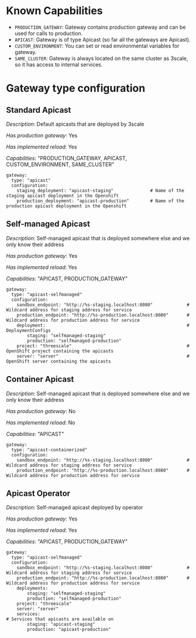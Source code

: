 # Known Capabilities
* `PRODUCTION_GATEWAY`: Gateway contains production gateway and can be used for calls to production.
* `APICAST`: Gateway is of type Apicast (so far all the gateways are Apicast).
* `CUSTOM_ENVIRONMENT`: You can set or read environmental variables for gateway.
* `SAME_CLUSTER`: Gateway is always located on the same cluster as 3scale, so it has access to internal services.

# Gateway type configuration
## Standard Apicast
*Description*: Default apicasts that are deployed by 3scale

*Has production gateway*: Yes

*Has implemented reload*: Yes

*Capabilities*: "PRODUCTION_GATEWAY, APICAST, CUSTOM_ENVIRONMENT, SAME_CLUSTER" 
```
gateway:
  type: "apicast"
  configuration:
    staging_deployment: "apicast-staging"              # Name of the staging apicast deployment in the Openshift
    production_deployment: "apicast-production"        # Name of the production apicast deployment in the Openshift
```
## Self-managed Apicast
*Description*: Self-managed apicast that is deployed somewhere else and we only know their address

*Has production gateway*: Yes

*Has implemented reload*: Yes

*Capabilities*: "APICAST, PRODUCTION_GATEWAY" 
```
gateway:
  type: "apicast-selfmanaged"
  configuration:
    sandbox_endpoint: "http://%s-staging.localhost:8080"             # Wildcard address for staging address for service
    production_endpoint: "http://%s-production.localhost:8080"       # Wildcard address for production address for service
    deployment:                                                      # DeploymentConfigs
        staging: "selfmanaged-staging"
        production: "selfmanaged-production"
    project: "threescale"                                            # OpenShift project containing the apicasts
    server: "server"                                                 # OpenShift server containing the apicasts
```
## Container Apicast
*Description*: Self-managed apicast that is deployed somewhere else and we only know their address

*Has production gateway*: No

*Has implemented reload*: No

*Capabilities*: "APICAST" 
```
gateway:
  type: "apicast-containerized"
  configuration:
    sandbox_endpoint: "http://%s-staging.localhost:8080"             # Wildcard address for staging address for service
    production_endpoint: "http://%s-production.localhost:8080"       # Wildcard address for production address for service
```
## Apicast Operator
*Description*: Self-managed apicast deployed by operator

*Has production gateway*: Yes

*Has implemented reload*: Yes

*Capabilities*: "APICAST, PRODUCTION_GATEWAY" 
```
gateway:
  type: "apicast-selfmanaged"
  configuration:
    sandbox_endpoint: "http://%s-staging.localhost:8080"             # Wildcard address for staging address for service
    production_endpoint: "http://%s-production.localhost:8080"       # Wildcard address for production address for service
    deployments:
        staging: "selfmanaged-staging"
        production: "selfmanaged-production"
    project: "threescale"
    server: "server"
    services:                                                         # Services that apicasts are available on
        staging: "apicast-staging"
        production: "apicast-production"                                   
```